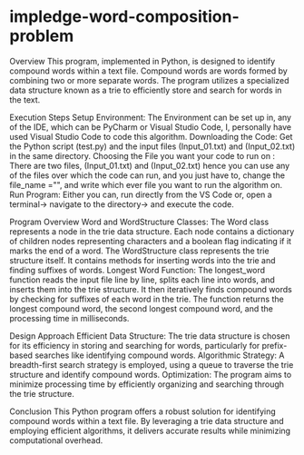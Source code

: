 # impledge-word-composition-problem
Overview
This program, implemented in Python, is designed to identify compound words within a text file. Compound words are words formed by combining two or more separate words. The program utilizes a specialized data structure known as a trie to efficiently store and search for words in the text.

Execution Steps
Setup Environment: The Environment can be set up in, any of the IDE, which can be PyCharm or Visual Studio Code, I, personally have used Visual Studio Code to code this algorithm.
Downloading the Code: Get the Python script (test.py) and the input files (Input_01.txt) and (Input_02.txt) in the same directory.
Choosing the File you want your code to run on : There are two files,  (Input_01.txt) and (Input_02.txt) hence you can use any of the files over which the code can run, and you just have to, change the file_name ="", and write which ever file you want to run the algorithm on.
Run Program: Either you can, run directly from the VS Code or, open a terminal-> navigate to the directory-> and execute the code.

Program Overview
Word and WordStructure Classes:
The Word class represents a node in the trie data structure. Each node contains a dictionary of children nodes representing characters and a boolean flag indicating if it marks the end of a word.
The WordStructure class represents the trie structure itself. It contains methods for inserting words into the trie and finding suffixes of words.
Longest Word Function:
The longest_word function reads the input file line by line, splits each line into words, and inserts them into the trie structure.
It then iteratively finds compound words by checking for suffixes of each word in the trie.
The function returns the longest compound word, the second longest compound word, and the processing time in milliseconds.

Design Approach
Efficient Data Structure: The trie data structure is chosen for its efficiency in storing and searching for words, particularly for prefix-based searches like identifying compound words.
Algorithmic Strategy: A breadth-first search strategy is employed, using a queue to traverse the trie structure and identify compound words.
Optimization: The program aims to minimize processing time by efficiently organizing and searching through the trie structure.

Conclusion
This Python program offers a robust solution for identifying compound words within a text file. By leveraging a trie data structure and employing efficient algorithms, it delivers accurate results while minimizing computational overhead.

